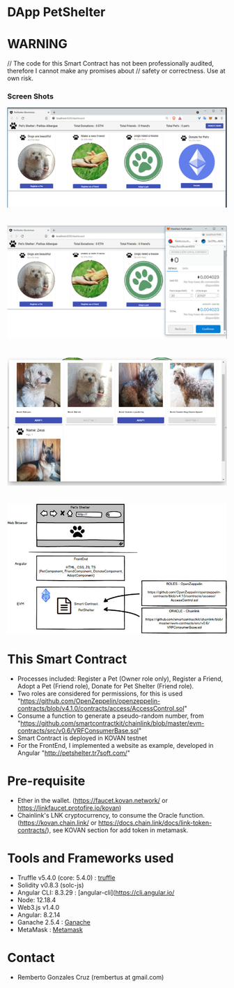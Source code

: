 # DApp PetShelter

# WARNING
// The code for this Smart Contract has not been professionally audited, therefore I cannot make any promises about
// safety or correctness. Use at own risk.

### Screen Shots
![Main Screen in Angular](pets-main.jpg)
#
![Register Friend](pets-registerfriend.jpg)
#
![Adopt process](pets-adopt.jpg)
#
![INfraestructure](pets-infraestructure.jpg)

# This Smart Contract
- Processes included: Register a Pet (Owner role only), Register a Friend, Adopt a Pet (Friend role), Donate for Pet Shelter (Friend role).
- Two roles are considered for permissions, for this is used "https://github.com/OpenZeppelin/openzeppelin-contracts/blob/v4.1.0/contracts/access/AccessControl.sol"
- Consume a function to generate a pseudo-random number, from "https://github.com/smartcontractkit/chainlink/blob/master/evm-contracts/src/v0.6/VRFConsumerBase.sol"
- Smart Contract is deployed in KOVAN testnet
- For the FrontEnd, I implemented a website as example, developed in Angular "http://petshelter.tr7soft.com/"

# Pre-requisite
- Ether in the wallet. (https://faucet.kovan.network/  or https://linkfaucet.protofire.io/kovan)
- Chainlink's LNK cryptocurrency, to consume the Oracle function.  (https://kovan.chain.link/ or https://docs.chain.link/docs/link-token-contracts/), see KOVAN section for add token in metamask.

# Tools and Frameworks used 
- Truffle v5.4.0 (core: 5.4.0) : [truffle](https://www.trufflesuite.com/)
- Solidity v0.8.3 (solc-js)
- Angular CLI: 8.3.29 : [angular-cli](https://cli.angular.io/
- Node: 12.18.4
- Web3.js v1.4.0
- Angular: 8.2.14
- Ganache 2.5.4 : [Ganache](https://www.trufflesuite.com/ganache)
- MetaMask : [Metamask](https://chrome.google.com/webstore/detail/metamask/nkbihfbeogaeaoehlefnkodbefgpgknn)

# Contact
- Remberto Gonzales Cruz (rembertus at gmail.com)
